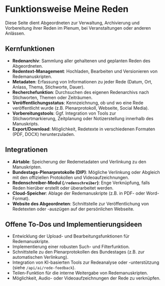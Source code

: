 # Funktionsweise Meine Reden

Diese Seite dient Abgeordneten zur Verwaltung, Archivierung und Vorbereitung ihrer Reden im Plenum, bei Veranstaltungen oder anderen Anlässen.

## Kernfunktionen

- **Redenarchiv**: Sammlung aller gehaltenen und geplanten Reden des Abgeordneten.
- **Redentext-Management**: Hochladen, Bearbeiten und Versionieren von Redemanuskripten.
- **Metadaten**: Erfassung von Informationen zu jeder Rede (Datum, Ort, Anlass, Thema, Stichworte, Dauer).
- **Recherchefunktion**: Durchsuchen des eigenen Redenarchivs nach Stichworten, Themen oder Zeiträumen.
- **Veröffentlichungsstatus**: Kennzeichnung, ob und wo eine Rede veröffentlicht wurde (z.B. Plenarprotokoll, Webseite, Social Media).
- **Vorbereitungstools**: Ggf. Integration von Tools zur Stichwortmarkierung, Zeitplanung oder Notizerstellung innerhalb des Manuskripts.
- **Export/Download**: Möglichkeit, Redetexte in verschiedenen Formaten (PDF, DOCX) herunterzuladen.

## Integrationen

- **Airtable**: Speicherung der Redemetadaten und Verlinkung zu den Manuskripten.
- **Bundestags-Plenarprotokolle (DIP)**: Mögliche Verlinkung oder Abgleich mit den offiziellen Protokollen und Videoaufzeichnungen.
- **Redenschreiber-Modul (`/redenschreiber`)**: Enge Verknüpfung, falls Reden hierüber erstellt oder überarbeitet werden.
- **Cloud-Speicher**: Ablage der Redemanuskripte (z.B. in PDF- oder Word-Format).
- **Website des Abgeordneten**: Schnittstelle zur Veröffentlichung von Redetexten oder -auszügen auf der persönlichen Webseite.

## Offene To-Dos und Implementierungsideen

- Entwicklung der Upload- und Bearbeitungsfunktionen für Redemanuskripte.
- Implementierung einer robusten Such- und Filterfunktion.
- Schnittstelle zu den Plenarprotokollen des Bundestages (z.B. zur automatischen Verlinkung).
- Integration von KI-basierten Tools zur Redeanalyse oder -unterstützung (siehe `/api/ai/rede-feedback`).
- Teilen-Funktion für die interne Weitergabe von Redemanuskripten.
- Möglichkeit, Audio- oder Videoaufzeichnungen der Rede zu verknüpfen. 